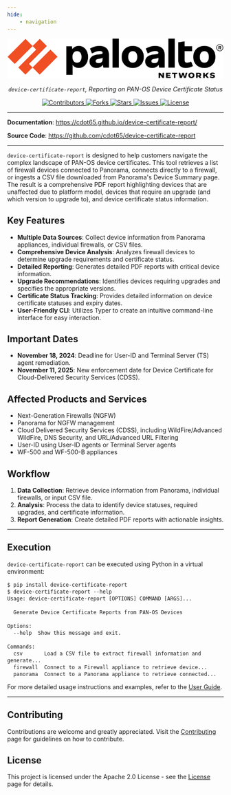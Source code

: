```yaml
---
hide:
    - navigation
---
```


<style>
.md-content .md-typeset h1 { display: none; }
</style>

<p align="center">
    <a href="https://paloaltonetworks.com"><img src="https://github.com/cdot65/device-certificate-report/blob/main/docs/images/logo.svg?raw=true" alt="PaloAltoNetworks"></a>
</p>
<p align="center">
    <em><code>device-certificate-report</code>, Reporting on PAN-OS Device Certificate Status</em>
</p>
<p align="center">
<a href="https://github.com/cdot65/device-certificate-report/graphs/contributors" target="_blank">
    <img src="https://img.shields.io/github/contributors/cdot65/device-certificate-report.svg?style=for-the-badge" alt="Contributors">
</a>
<a href="https://github.com/cdot65/device-certificate-report/network/members" target="_blank">
    <img src="https://img.shields.io/github/forks/cdot65/device-certificate-report.svg?style=for-the-badge" alt="Forks">
</a>
<a href="https://github.com/cdot65/device-certificate-report/stargazers" target="_blank">
    <img src="https://img.shields.io/github/stars/cdot65/device-certificate-report.svg?style=for-the-badge" alt="Stars">
</a>
<a href="https://github.com/cdot65/device-certificate-report/issues" target="_blank">
    <img src="https://img.shields.io/github/issues/cdot65/device-certificate-report.svg?style=for-the-badge" alt="Issues">
</a>
<a href="https://github.com/cdot65/device-certificate-report/blob/main/LICENSE" target="_blank">
    <img src="https://img.shields.io/github/license/cdot65/device-certificate-report.svg?style=for-the-badge" alt="License">
</a>
</p>

---

**Documentation**: <a href="https://cdot65.github.io/device-certificate-report/" target="_blank">https://cdot65.github.io/device-certificate-report/</a>

**Source Code**: <a href="https://github.com/cdot65/device-certificate-report" target="_blank">https://github.com/cdot65/device-certificate-report</a>

---

`device-certificate-report` is designed to help customers navigate the complex landscape of PAN-OS device certificates. This tool retrieves a list of firewall devices connected to Panorama, connects directly to a firewall, or ingests a CSV file downloaded from Panorama's Device Summary page. The result is a comprehensive PDF report highlighting devices that are unaffected due to platform model, devices that require an upgrade (and which version to upgrade to), and device certificate status information.

## Key Features

- **Multiple Data Sources**: Collect device information from Panorama appliances, individual firewalls, or CSV files.
- **Comprehensive Device Analysis**: Analyzes firewall devices to determine upgrade requirements and certificate status.
- **Detailed Reporting**: Generates detailed PDF reports with critical device information.
- **Upgrade Recommendations**: Identifies devices requiring upgrades and specifies the appropriate versions.
- **Certificate Status Tracking**: Provides detailed information on device certificate statuses and expiry dates.
- **User-Friendly CLI**: Utilizes Typer to create an intuitive command-line interface for easy interaction.

## Important Dates

- **November 18, 2024**: Deadline for User-ID and Terminal Server (TS) agent remediation.
- **November 11, 2025**: New enforcement date for Device Certificate for Cloud-Delivered Security Services (CDSS).

## Affected Products and Services

- Next-Generation Firewalls (NGFW)
- Panorama for NGFW management
- Cloud Delivered Security Services (CDSS), including WildFire/Advanced WildFire, DNS Security, and URL/Advanced URL Filtering
- User-ID using User-ID agents or Terminal Server agents
- WF-500 and WF-500-B appliances

## Workflow

1. **Data Collection**: Retrieve device information from Panorama, individual firewalls, or input CSV file.
2. **Analysis**: Process the data to identify device statuses, required upgrades, and certificate information.
3. **Report Generation**: Create detailed PDF reports with actionable insights.

---

## Execution

`device-certificate-report` can be executed using Python in a virtual environment:

<div class="termy">

```console
$ pip install device-certificate-report
$ device-certificate-report --help
Usage: device-certificate-report [OPTIONS] COMMAND [ARGS]...

  Generate Device Certificate Reports from PAN-OS Devices

Options:
  --help  Show this message and exit.

Commands:
  csv       Load a CSV file to extract firewall information and generate...
  firewall  Connect to a Firewall appliance to retrieve device...
  panorama  Connect to a Panorama appliance to retrieve connected...
```

</div>

For more detailed usage instructions and examples, refer to the [User Guide](user-guide/introduction.md).

---

## Contributing

Contributions are welcome and greatly appreciated. Visit the [Contributing](about/contributing.md) page for guidelines on how to contribute.

## License

This project is licensed under the Apache 2.0 License - see the [License](about/license.md) page for details.